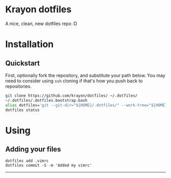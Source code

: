 # Krayon dotfiles

A nice, clean, new dotfiles repo :D

# Installation

## Quickstart

First, optionally fork the repository, and substitute your path below. You
may need to consider using `ssh` cloning if that's how you push back to
repositories.

```bash
git clone https://github.com/krayon/dotfiles/ ~/.dotfiles/
~/.dotfiles/.dotfiles.bootstrap.bash
alias dotfiles='git --git-dir="${HOME}/.dotfiles/" --work-tree="${HOME}"'
dotfiles status
```

# Using

## Adding your files

```
dotfiles add .vimrc
dotfiles commit -S -m 'Added my vimrc'
```



----
[//]: # ( vim: set ts=4 sw=4 et cindent tw=80 ai si syn=markdown ft=markdown: )
